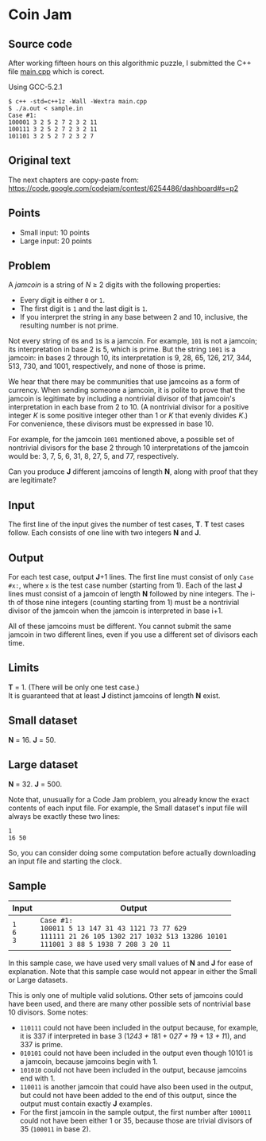 Coin Jam
========

Source code
-----------

After working fifteen hours on this algorithmic puzzle, I submitted the C++ file [main.cpp](main.cpp) which is corect.

Using GCC-5.2.1

    $ c++ -std=c++1z -Wall -Wextra main.cpp
    $ ./a.out < sample.in 
    Case #1:
    100001 3 2 5 2 7 2 3 2 11
    100111 3 2 5 2 7 2 3 2 11
    101101 3 2 5 2 7 2 3 2 7

Original text
-------------

The next chapters are copy-paste from:  
https://code.google.com/codejam/contest/6254486/dashboard#s=p2

Points
------

* Small input: 10 points	
* Large input: 20 points	

Problem
-------

A *jamcoin* is a string of *N* ≥ 2 digits with the following properties:

 * Every digit is either `0` or `1`.
 * The first digit is `1` and the last digit is `1`.
 * If you interpret the string in any base between 2 and 10, inclusive, the resulting number is not prime.

Not every string of `0`s and `1`s is a jamcoin.
For example, `101` is not a jamcoin; its interpretation in base 2 is 5, which is prime.
But the string `1001` is a jamcoin: in bases 2 through 10,
its interpretation is 9, 28, 65, 126, 217, 344, 513, 730, and 1001, respectively, 
and none of those is prime.

We hear that there may be communities that use jamcoins as a form of currency.
When sending someone a jamcoin, it is polite to prove that the jamcoin is legitimate
by including a nontrivial divisor of that jamcoin's interpretation in each base from 2 to 10.
(A nontrivial divisor for a positive integer *K* is some positive integer other than 1 or *K* that evenly divides *K*.)
For convenience, these divisors must be expressed in base 10.

For example, for the jamcoin `1001` mentioned above, a possible set of nontrivial divisors
for the base 2 through 10 interpretations of the jamcoin would be:
3, 7, 5, 6, 31, 8, 27, 5, and 77, respectively.

Can you produce **J** different jamcoins of length **N**, along with proof that they are legitimate?

Input
-----

The first line of the input gives the number of test cases, **T**. **T** test cases follow.
Each consists of one line with two integers **N** and **J**.

Output
------

For each test case, output **J**+1 lines.
The first line must consist of only `Case #x:`, where `x` is the test case number (starting from 1).
Each of the last **J** lines must consist of a jamcoin of length **N** followed by nine integers.
The i-th of those nine integers (counting starting from 1) must be a nontrivial divisor of the jamcoin when the jamcoin is interpreted in base i+1.

All of these jamcoins must be different.
You cannot submit the same jamcoin in two different lines,
even if you use a different set of divisors each time. 

Limits
------

**T** = 1. (There will be only one test case.)  
It is guaranteed that at least **J** distinct jamcoins of length **N** exist. 

Small dataset
-------------

**N** = 16.
**J** = 50.

Large dataset
-------------

**N** = 32.
**J** = 500.

Note that, unusually for a Code Jam problem,
you already know the exact contents of each input file.
For example, the Small dataset's input file will always be exactly these two lines:

    1
    16 50

So, you can consider doing some computation
before actually downloading an input file and starting the clock. 

Sample
------

Input                 | Output
----------------------|-------    
`1` <br> `6` <br> `3` |	`Case #1:` <br> `100011 5 13 147 31 43 1121 73 77 629` <br> `111111 21 26 105 1302 217 1032 513 13286 10101` <br> `111001 3 88 5 1938 7 208 3 20 11`

In this sample case, we have used very small values of **N** and **J** for ease of explanation.
Note that this sample case would not appear in either the Small or Large datasets.

This is only one of multiple valid solutions.
Other sets of jamcoins could have been used,
and there are many other possible sets of nontrivial base 10 divisors.
Some notes:

 * `110111` could not have been included in the output because, for example, it is 337 if interpreted in base 3 (1*243 + 1*81 + 0*27 + 1*9 + 1*3 + 1*1), and 337 is prime.
 * `010101` could not have been included in the output even though 10101 is a jamcoin, because jamcoins begin with 1.
 * `101010` could not have been included in the output, because jamcoins end with 1.
 * `110011` is another jamcoin that could have also been used in the output, but could not have been added to the end of this output, since the output must contain exactly **J** examples.
 * For the first jamcoin in the sample output, the first number after `100011` could not have been either 1 or 35, because those are trivial divisors of 35 (`100011` in base 2).
